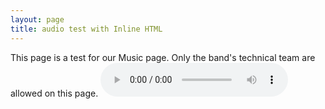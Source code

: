 ```yaml
---
layout: page
title: audio test with Inline HTML
---
```

This page is a test for our Music page. Only the band's technical team are allowed on this page.
<audio controls>
  <source src="Random No1.wav" type="audio/wav">
  Your browser does not support the audio element.

</audio>
